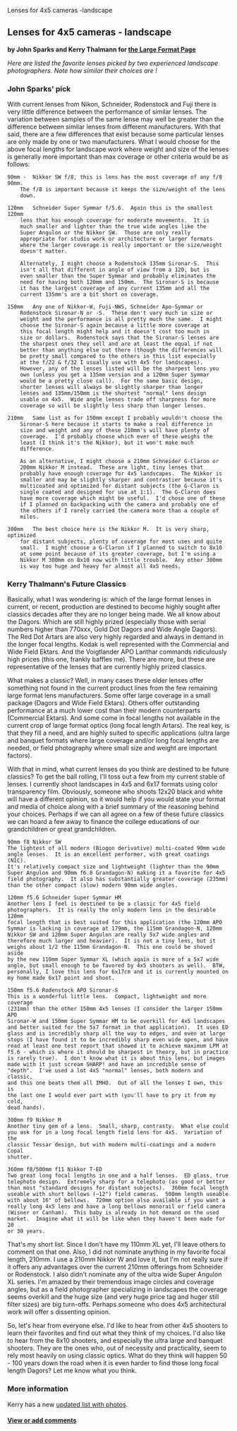 Lenses for 4x5 cameras -landscape

Lenses for 4x5 cameras - landscape
----------------------------------

**by John Sparks and Kerry Thalmann for [the Large Format Page](.)**

*Here are listed the favorite lenses picked by two experienced landscape
photographers. Note how similar their choices are !*

### John Sparks' pick

With current lenses from Nikon, Schneider, Rodenstock and Fuji there is
very little difference between the performance of similar lenses. The
variation between samples of the same lense may well be greater than the
difference between similar lenses from different manufacturers. With
that said, there are a few differences that exist because some
particular lenses are only made by one or two manufacturers. What I
would choose for the above focal lengths for landscape work where weight
and size of the lenses is generally more important than max coverage or
other criteria would be as follows:


    90mm -  Nikkor SW f/8, this is lens has the most coverage of any f/8 90mm.
        The f/8 is important because it keeps the size/weight of the lens
        down.

    120mm   Schneider Super Symmar f/5.6.  Again this is the smallest 120mm
        lens that has enough coverage for moderate movements.  It is
        much smaller and lighter than the true wide angles like the
        Super Angulon or the Nikkor SW.  Those are only really
        appropriate for studio work or architecture or larger formats
        where the larger coverage is really important or the size/weight
        doesn't matter.

        Alternately, I might choose a Rodenstock 135mm Sironar-S.  This
        isn't all that different in angle of view from a 120, but is
        even smaller than the Super Symmar and probably eliminates the
        need for having both 120mm and 150mm.  The Sironar-S is because
        it has the largest coverage of any current 135mm and all the
        current 135mm's are a bit short on coverage.

    150mm   Any one of Nikkor-W, Fuji-NWS, Schneider Apo-Symmar or
        Rodenstock Sironar-N or -S.  These don't vary much in size or
        weight and the performance is all pretty much the same.  I might
        choose the Sironar-S again because a little more coverage at
        this focal length might help and it doesn't cost too much in
        size or dollars.  Rodenstock says that the Sironar-S lenses are
        the sharpest ones they sell and are at least the equal if not
        better than anything else out there (though the differences will
        be pretty small compared to the others in this list expecially
        at the f/22 & f/32 I usually use with 4x5 for landscapes).
        However, any of the lenses listed will be the sharpest lens you
        own (unless you get a 135mm version and a 120mm Super Symmar
        would be a pretty close call).  For the same basic design,
        shorter lenses will always be slightly sharper than longer
        lenses and 135mm/150mm is the shortest "normal" lens design
        usable on 4x5.  Wide angle lenses trade off sharpness for more
        coverage so will be slightly less sharp than longer lenses.

    210mm   Same list as for 150mm except I probably wouldn't choose the
        Sironar-S here because it starts to make a real difference in
        size and weight and any of these 210mm's will have plenty of
        coverage.  I'd probably choose which ever of these weighs the
        least (I think it's the Nikkor), but it won't make much
        difference.

        As an alternative, I might choose a 210mm Schneider G-Claron or
        200mm Nikkor M instead.  These are light, tiny lenses that
        probably have enough coverage for 4x5 landscapes.  The Nikkor is
        smaller and may be slightly sharper and contrastier because it's
        multicoated and optimized for distant subjects (the G-Claron is
        single coated and designed for use at 1:1).  The G-Claron does
        have more coverage which might be useful.  I'd chose one of these
        if I planned on backpacking with the camera and probably one of
        the others if I rarely carried the camera more than a couple of 
        miles.

    300mm   The best choice here is the Nikkor M.  It is very sharp, optimized
        for distant subjects, plenty of coverage for most uses and quite
        small.  I might choose a G-Claron if I planned to switch to 8x10
        at some point because of its greater coverage, but I'm using a 
        Nikkor M 300mm on 8x10 now with little trouble.  Any other 300mm
        is way too huge and heavy for almost all 4x5 needs.

### Kerry Thalmann's Future Classics

Basically, what I was wondering is: which of the large format lenses in
current, or recent, production are destined to become highly sought
after classics decades after they are no longer being made. We all know
about the Dagors. Which are still highly prized (especially those with
serial numbers higher than 770xxx, Gold Dot Dagors and Wide Angle
Dagors). The Red Dot Artars are also very highly regarded and always in
demand in the longer focal lengths. Kodak is well represented with the
Commercial and Wide Field Ektars. And the Voigtlander APO Lanthar
commands ridiculously high prices (this one, frankly baffles me). There
are more, but these are representative of the lenses that are currently
highly prized classics.

What makes a classic? Well, in many cases these older lenses offer
something not found in the current product lines from the few remaining
large format lens manufacturers. Some offer large coverage in a small
package (Dagors and Wide Field Ektars). Others offer outstanding
performance at a much lower cost than their modern counterparts
(Commercial Ektars). And some come in focal lengths not available in the
current crop of large format optics (long focal length Artars). The real
key, is that they fill a need, and are highly suited to specific
applications (ultra large and banquet formats where large coverage
and/or long focal lengths are needed, or field photography where small
size and weight are important factors).

With that in mind, what current lenses do you think are destined to be
future classics? To get the ball rolling, I'll toss out a few from my
current stable of lenses. I currently shoot landscapes in 4x5 and 6x17
formats using color transparency film. Obviously, someone who shoots
12x20 black and white will have a different opinion, so it would help if
you would state your format and media of choice along with a brief
summary of the reasoning behind your choices. Perhaps if we can all
agree on a few of these future classics we can hoard a few away to
finance the college educations of our grandchildren or great
grandchildren.

    90mm f8 Nikkor SW
    The lightest of all modern (Biogon derivative) multi-coated 90mm wide
    angle lenses.  It is an excellent performer, with great coatings (NIC).
    It's relatively compact size and lightweight (lighter than the 90mm
    Super Angulon and 90mm f6.8 Grandagon-N) making it a favorite for 4x5
    field photography.  It also has substantially greater coverage (235mm)
    than the other compact (slow) modern 90mm wide angles.

    120mm f5.6 Schneider Super Symmar HM
    Another lens I feel is destined to be a classic for 4x5 field
    photographers.  It is really the only modern lens in the desirable 120mm
    focal length that is best suited for this application (the 120mm APO
    Symmar is lacking in coverage at 179mm, the 115mm Grandagon-N, 120mm
    Nikkor SW and 120mm Super Angulon are really 5x7 wide angles and
    therefore much larger and heavier).  It is not a tiny lens, but it
    weighs about 1/2 the 115mm Grandagon-N.  This one could be shoved aside
    by the new 110mm Super Symmar XL (which again is more of a 5x7 wide
    angle, but small enough to be favored by 4x5 shooters as well).  BTW,
    personally, I love this lens for 6x17cm and it is currently mounted on
    my home made 6x17 point and shoot.

    150mm f5.6 Rodenstock APO Sironar-S
    This is a wonderful little lens.  Compact, lightweight and more coverage
    (231mm) than the other 150mm 4x5 lenses (I consider the larger 150mm APO
    Sironar-W and 150mm Super Symmar HM to be overkill for 4x5 landscapes
    and better suited for the 5x7 format in that application).  It uses ED
    glass and is incredibly sharp all the way to edges, and even at large
    stops (I have found it to be incredibly sharp even wide open, and have
    read at least one test report that showed it to achieve maximum LPM at
    f5.6 - which is where it should be sharpest in theory, but in practice
    is rarely true).  I don't know what it is about this lens, but images
    made with it just scream SHARP! and have an incredible sense of
    "depth".  I've used a lot 4x5 "normal" lenses, both modern and classic,
    and this one beats them all IMHO.  Out of all the lenses I own, this is
    the last one I would ever part with (you'll have to pry it from my cold,
    dead hands).

    300mm f9 Nikkor M
    Another tiny gem of a lens.  Small, sharp, contrasty.  What else could
    you ask for in a long focal length field lens for 4x5.  Variation of the
    classic Tessar design, but with modern multi-coatings and a modern Copal
    shutter.

    360mm f8/500mm f11 Nikkor T-ED
    Two great long focal lengths in one and a half lenses.  ED glass, true
    telephoto design.  Extremely sharp for a telephoto (as good or better
    than most "standard designs for distant subjects).  360mm focal length
    useable with short bellows (~12") field cameras.  500mm length useable
    with about 16" of bellows.  720mm option also available if you want a
    really long 4x5 lens and have a long bellows monorail or field camera
    (Wisner or Canham).  This baby is already in hot demand on the used
    market.  Imagine what it will be like when they haven't been made for 20
    or 30 years.

That's my short list. Since I don't have my 110mm XL yet, I'll leave
others to comment on that one. Also, I did not nominate anything in my
favorite focal length, 210mm. I use a 210mm Nikkor W and love it, but
I'm not really sure if it offers any advantages over the current 210mm
offerings from Schneider or Rodenstock. I also didn't nominate any of
the ultra wide Super Angulon XL series. I'm amazed by their tremendous
image circles and coverage angles, but as a field photographer
specializing in landscapes the coverage seems overkill and the huge size
(and very huge price tag and huger still filter sizes) are big
turn-offs. Perhaps someone who does 4x5 architectural work will offer s
dissenting opinion.

So, let's hear from everyone else. I'd like to hear from other 4x5
shooters to learn their favorites and find out what they think of my
choices. I'd also like to hear from the 8x10 shooters, and especially
the ultra large and banquet shooters. They are the ones who, out of
necessity and practicality, seem to rely most heavily on using classic
optics. What do they think will happen 50 - 100 years down the road when
it is even harder to find those long focal length Dagors? Let me know
what you think.

### More information

Kerry has a new [updated list with
photos](http://www.thalmann.com/largeformat/future.htm).

#### [View or add comments](http://www.greenspun.com/com/qtluong/photography/lf/lenses4x5.html)
